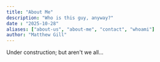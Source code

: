 ```yaml
---
title: "About Me"
description: "Who is this guy, anyway?"
date : "2025-10-28"
aliases: ["about-us", "about-me", "contact", "whoami"]
author: "Matthew Gill"
---
```


Under construction; but aren't we all...